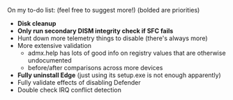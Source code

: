 On my to-do list: (feel free to suggest more!) (bolded are priorities)
- **Disk cleanup**
- **Only run secondary DISM integrity check if SFC fails**
- Hunt down more telemetry things to disable (there's always more)
- More extensive validation
  - admx.help has lots of good info on registry values that are otherwise undocumented
  - before/after comparisons across more devices
- **Fully uninstall Edge** (just using its setup.exe is not enough apparently)
- Fully validate effects of disabling Defender
- Double check IRQ conflict detection
